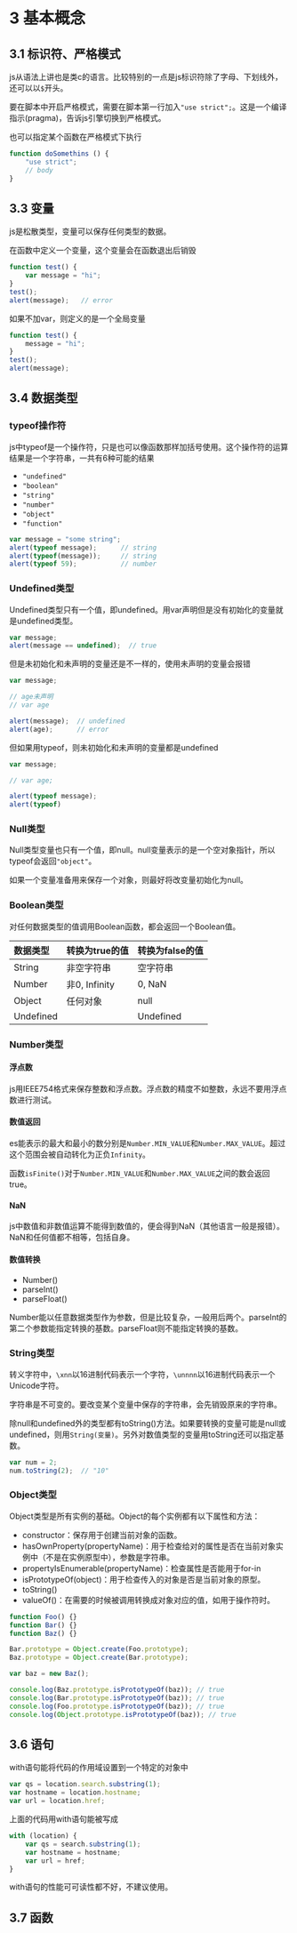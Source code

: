 # 3 基本概念

## 3.1 标识符、严格模式

js从语法上讲也是类c的语言。比较特别的一点是js标识符除了字母、下划线外，还可以以`$`开头。

要在脚本中开启严格模式，需要在脚本第一行加入`"use strict";`。这是一个编译指示(pragma)，告诉js引擎切换到严格模式。

也可以指定某个函数在严格模式下执行

```js
function doSomethins () {
    "use strict";
    // body
}
```

## 3.3 变量

js是松散类型，变量可以保存任何类型的数据。

在函数中定义一个变量，这个变量会在函数退出后销毁

```js
function test() {
    var message = "hi";
}
test();
alert(message);   // error
```

如果不加var，则定义的是一个全局变量

```js
function test() {
    message = "hi";
}
test();
alert(message);
```

## 3.4 数据类型

### typeof操作符

js中typeof是一个操作符，只是也可以像函数那样加括号使用。这个操作符的运算结果是一个字符串，一共有6种可能的结果

- `"undefined"`
- `"boolean"`
- `"string"`
- `"number"`
- `"object"`
- `"function"`

```js
var message = "some string";
alert(typeof message);      // string
alert(typeof(message));     // string
alert(typeof 59);           // number
```

### Undefined类型

Undefined类型只有一个值，即undefined。用var声明但是没有初始化的变量就是undefined类型。

```js
var message;
alert(message == undefined);  // true
```

但是未初始化和未声明的变量还是不一样的，使用未声明的变量会报错

```js
var message;

// age未声明
// var age

alert(message);  // undefined
alert(age);      // error
```

但如果用typeof，则未初始化和未声明的变量都是undefined

```js
var message;

// var age;

alert(typeof message);
alert(typeof)
```

### Null类型

Null类型变量也只有一个值，即null。null变量表示的是一个空对象指针，所以typeof会返回`"object"`。

如果一个变量准备用来保存一个对象，则最好将改变量初始化为null。

### Boolean类型

对任何数据类型的值调用Boolean函数，都会返回一个Boolean值。

|数据类型|转换为true的值|转换为false的值|
|:-|:-|:-|
|String|非空字符串|空字符串|
|Number|非0, Infinity|0, NaN|
|Object|任何对象|null|
|Undefined||Undefined|

### Number类型

#### 浮点数

js用IEEE754格式来保存整数和浮点数。浮点数的精度不如整数，永远不要用浮点数进行测试。

#### 数值返回

es能表示的最大和最小的数分别是`Number.MIN_VALUE`和`Number.MAX_VALUE`。超过这个范围会被自动转化为正负`Infinity`。

函数`isFinite()`对于`Number.MIN_VALUE`和`Number.MAX_VALUE`之间的数会返回true。

#### NaN

js中数值和非数值运算不能得到数值的，便会得到NaN（其他语言一般是报错）。NaN和任何值都不相等，包括自身。

#### 数值转换

- Number()
- parseInt()
- parseFloat()

Number能以任意数据类型作为参数，但是比较复杂，一般用后两个。parseInt的第二个参数能指定转换的基数。parseFloat则不能指定转换的基数。

### String类型

转义字符中，`\xnn`以16进制代码表示一个字符，`\unnnn`以16进制代码表示一个Unicode字符。

字符串是不可变的。要改变某个变量中保存的字符串，会先销毁原来的字符串。

除null和undefined外的类型都有toString()方法。如果要转换的变量可能是null或undefined，则用`String(变量)`。另外对数值类型的变量用toString还可以指定基数。

```js
var num = 2;
num.toString(2);  // "10"
```

### Object类型

Object类型是所有实例的基础。Object的每个实例都有以下属性和方法：

- constructor：保存用于创建当前对象的函数。
- hasOwnProperty(propertyName)：用于检查给对的属性是否在当前对象实例中（不是在实例原型中），参数是字符串。
- propertyIsEnumerable(propertyName)：检查属性是否能用于for-in
- isPrototypeOf(object)：用于检查传入的对象是否是当前对象的原型。
- toString()
- valueOf()：在需要的时候被调用转换成对象对应的值，如用于操作符时。


```js
function Foo() {}
function Bar() {}
function Baz() {}

Bar.prototype = Object.create(Foo.prototype);
Baz.prototype = Object.create(Bar.prototype);

var baz = new Baz();

console.log(Baz.prototype.isPrototypeOf(baz)); // true
console.log(Bar.prototype.isPrototypeOf(baz)); // true
console.log(Foo.prototype.isPrototypeOf(baz)); // true
console.log(Object.prototype.isPrototypeOf(baz)); // true
```

## 3.6 语句

with语句能将代码的作用域设置到一个特定的对象中

```js
var qs = location.search.substring(1);
var hostname = location.hostname;
var url = location.href;
```

上面的代码用with语句能被写成

```js
with (location) {
    var qs = search.substring(1);
    var hostname = hostname;
    var url = href;
}
```

with语句的性能可可读性都不好，不建议使用。

## 3.7 函数
